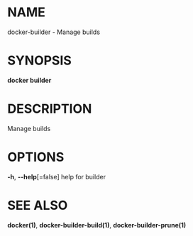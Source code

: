 # NAME

docker-builder - Manage builds

# SYNOPSIS

**docker builder**

# DESCRIPTION

Manage builds

# OPTIONS

**-h**, **--help**\[=false\] help for builder

# SEE ALSO

**docker(1)**, **docker-builder-build(1)**, **docker-builder-prune(1)**
